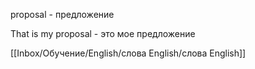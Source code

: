 proposal - предложение

That is my proposal  - это мое предложение

[[Inbox/Обучение/English/слова English/слова English]]
